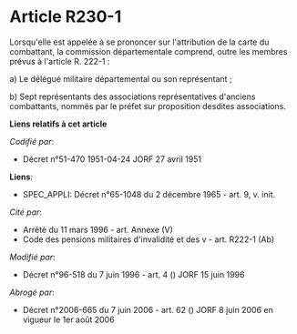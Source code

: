 # Article R230-1

Lorsqu'elle est appelée à se prononcer sur l'attribution de la carte du combattant, la commission départementale comprend,
outre les membres prévus à l'article R. 222-1 :

a) Le délégué militaire départemental ou son représentant ;

b) Sept représentants des associations représentatives d'anciens combattants, nommés par le préfet sur proposition desdites
associations.

**Liens relatifs à cet article**

_Codifié par_:

  - Décret n°51-470 1951-04-24 JORF 27 avril 1951

**Liens**:

  - SPEC_APPLI: Décret n°65-1048 du 2 décembre 1965 - art. 9, v. init.

_Cité par_:

  - Arrêté du 11 mars 1996 - art. Annexe (V)
  - Code des pensions militaires d'invalidité et des v - art. R222-1 (Ab)

_Modifié par_:

  - Décret n°96-518 du 7 juin 1996 - art. 4 () JORF 15 juin 1996

_Abrogé par_:

  - Décret n°2006-665 du 7 juin 2006 - art. 62 () JORF 8 juin 2006 en vigueur le 1er août 2006
